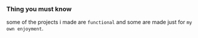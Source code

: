 ### Thing you must know
some of the projects i made are `functional` and some are made just for `my own enjoyment`.
